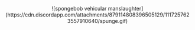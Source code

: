 <p align="center">![spongebob vehicular manslaughter](https://cdn.discordapp.com/attachments/879114808396505129/1117257623557910640/spunge.gif)</p>

